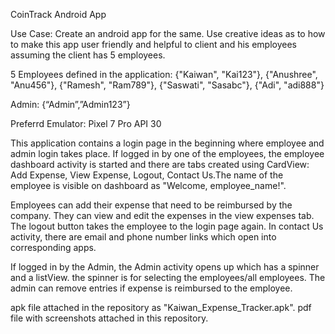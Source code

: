 CoinTrack Android App

Use Case: Create an android app for the same. Use creative ideas as to how to make this app user friendly and helpful to client and his employees assuming the client has 5 employees.

5 Employees defined in the application:
{"Kaiwan", "Kai123"},
{"Anushree", "Anu456"},
{"Ramesh", "Ram789"},
{"Saswati", "Sasabc"},
{"Adi", "adi888"}

Admin:
{“Admin”,”Admin123”}

Preferrd Emulator: Pixel 7 Pro API 30

This application contains a login page in the beginning where employee and admin login takes place. If logged in by one of the employees, the employee dashboard activity is started and there are tabs created using CardView: Add Expense, View Expense, Logout, Contact Us.The name of the employee is visible on dashboard as "Welcome, employee_name!".

Employees can add their expense that need to be reimbursed by the company.
They can view and edit the expenses in the view expenses tab.
The logout button takes the employee to the login page again.
In contact Us activity, there are email and phone number links which open into corresponding apps.

If logged in by the Admin, the Admin activity opens up which has a spinner and a listView. the spinner is for selecting the employees/all employees. 
The admin can remove entries if expense is reimbursed to the employee.

apk file attached in the repository as "Kaiwan_Expense_Tracker.apk".
pdf file with screenshots attached in this repository.
